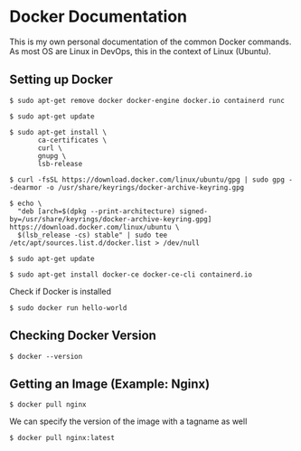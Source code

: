 # Docker Documentation
This is my own personal documentation of the common Docker commands. <br>As most OS are Linux in DevOps, this in the context of Linux (Ubuntu).

## Setting up Docker
```
$ sudo apt-get remove docker docker-engine docker.io containerd runc
```
```
$ sudo apt-get update
```
```
$ sudo apt-get install \
       ca-certificates \
       curl \
       gnupg \
       lsb-release
```
```
$ curl -fsSL https://download.docker.com/linux/ubuntu/gpg | sudo gpg --dearmor -o /usr/share/keyrings/docker-archive-keyring.gpg
```
```
$ echo \
  "deb [arch=$(dpkg --print-architecture) signed-by=/usr/share/keyrings/docker-archive-keyring.gpg] https://download.docker.com/linux/ubuntu \
  $(lsb_release -cs) stable" | sudo tee /etc/apt/sources.list.d/docker.list > /dev/null
```
```
$ sudo apt-get update
```
```
$ sudo apt-get install docker-ce docker-ce-cli containerd.io
```

Check if Docker is installed
```
$ sudo docker run hello-world
```

## Checking Docker Version
```
$ docker --version
```

## Getting an Image (Example: Nginx)
```
$ docker pull nginx
```
We can specify the version of the image with a tagname as well
```
$ docker pull nginx:latest
```
